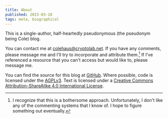 ```yaml
---
title: About
published: 2015-03-18
tags: meta, biographical
---
```


This is a single-author, half-heartedly pseudonymous (the pseudonym being Cole)
blog.

You can contact me at [colehaus@cryptolab.net](mailto:colehaus@cryptolab.net).
<span class="noted">If you have any comments, please message me and I'll
try to incorporate and attribute them.</span>[^comment] If I've
referenced a resource that you can't access but would like to, please message
me.

<!--more-->

You can find the source for this blog at
[GitHub](https://github.com/colehaus/ColEx). Where possible, code is licensed
under the [AGPLv3](https://www.gnu.org/licenses/agpl-3.0.html). Text is licensed
under a <a rel="license" href="http://creativecommons.org/licenses/by-sa/4.0/">
Creative Commons Attribution-ShareAlike 4.0 International License</a>.

[^comment]: I recognize that this is a bothersome approach. Unfortunately, I
don't like any of the commenting systems that I know of. I hope to figure
something out eventually.
